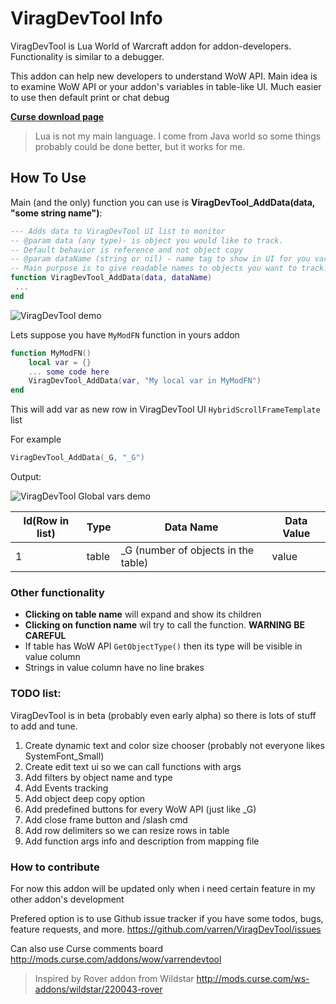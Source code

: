 # ViragDevTool Info

ViragDevTool is Lua World of Warcraft addon for addon-developers. 
Functionality is similar to a debugger. 

This addon can help new developers to understand WoW API.
Main idea is to examine WoW API or your addon's variables in table-like UI. 
Much easier to use then default print or chat debug

**[Curse download page](http://mods.curse.com/addons/wow/varrendevtool)** 


> Lua is not my main language. I come from Java world so some things probably could be done better, but it works for me.

## How To Use

Main (and the only) function you can use is **ViragDevTool_AddData(data, "some string name")**:
```lua
--- Adds data to ViragDevTool UI list to monitor
-- @param data (any type)- is object you would like to track. 
-- Default behavior is reference and not object copy
-- @param dataName (string or nil) - name tag to show in UI for you variable. 
-- Main purpose is to give readable names to objects you want to track.
function ViragDevTool_AddData(data, dataName)
 ...
end
```
![ViragDevTool demo][demo]

Lets suppose you have `MyModFN` function in yours addon
```lua
function MyModFN()
    local var = {}
    ... some code here
    ViragDevTool_AddData(var, "My local var in MyModFN")
end
```
This will add var as new row in ViragDevTool UI `HybridScrollFrameTemplate` list

For example 
```lua
ViragDevTool_AddData(_G, "_G")
```
Output: 

![ViragDevTool Global vars demo][GDemo]

| Id(Row in list)   | Type          | Data Name  | Data Value  |
| ----------------- | ------------- | ---------- | -----------------------|
| 1                 | table         | \_G (number of objects in the table) | value   |

### Other functionality
* **Clicking on table name** will expand and show its children
* **Clicking on function name** wil try to call the function. **WARNING BE CAREFUL**
* If table has WoW API `GetObjectType()` then its type will be visible in value column
* Strings in value column have no line brakes


### TODO list:

ViragDevTool is in beta (probably even early alpha) so there is lots of stuff to add and tune.

1. Create dynamic text and color size chooser (probably not everyone likes SystemFont_Small)
2. Create edit text ui so we can call functions with args
3. Add filters by object name and type
4. Add Events tracking
5. Add object deep copy option
6. Add predefined buttons for every WoW API (just like _G)
7. Add close frame button and /slash cmd
8. Add row delimiters so we can resize rows in table
9. Add function args info and description from mapping file

### How to contribute
For now this addon will be updated only when i need certain feature in my other addon's development

Prefered option is to use Github issue tracker if you have some todos, bugs, feature requests, and more. 
https://github.com/varren/ViragDevTool/issues

Can also use Curse comments board
http://mods.curse.com/addons/wow/varrendevtool



> Inspired by Rover addon from Wildstar 
> http://mods.curse.com/ws-addons/wildstar/220043-rover

[demo]: http://legacy.curseforge.com/media/images/89/812/1844ef88f22d780658b2150f0cc20c19.png "Logo Title Text 2"
[GDemo]: http://i.gyazo.com/e0287b175965c790b229e4b99418203d.png